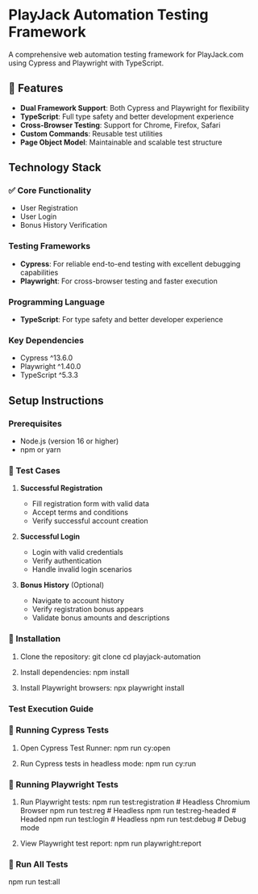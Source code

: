# PlayJack Automation Testing Framework

A comprehensive web automation testing framework for PlayJack.com using Cypress and Playwright with TypeScript.

## 🚀 Features

- **Dual Framework Support**: Both Cypress and Playwright for flexibility
- **TypeScript**: Full type safety and better development experience
- **Cross-Browser Testing**: Support for Chrome, Firefox, Safari
- **Custom Commands**: Reusable test utilities
- **Page Object Model**: Maintainable and scalable test structure

## Technology Stack

### ✅ Core Functionality
- User Registration
- User Login
- Bonus History Verification

### Testing Frameworks
- **Cypress**: For reliable end-to-end testing with excellent debugging capabilities
- **Playwright**: For cross-browser testing and faster execution

### Programming Language
- **TypeScript**: For type safety and better developer experience

### Key Dependencies
- Cypress ^13.6.0
- Playwright ^1.40.0
- TypeScript ^5.3.3

## Setup Instructions

### Prerequisites
- Node.js (version 16 or higher)
- npm or yarn

### 🧪 Test Cases
1. **Successful Registration**
    - Fill registration form with valid data
    - Accept terms and conditions
    - Verify successful account creation

2. **Successful Login**
    - Login with valid credentials
    - Verify authentication
    - Handle invalid login scenarios

3. **Bonus History** (Optional)
    - Navigate to account history
    - Verify registration bonus appears
    - Validate bonus amounts and descriptions

###  🧪 Installation
1. Clone the repository:
git clone <repository-url>
cd playjack-automation

2. Install dependencies:
npm install

3. Install Playwright browsers:
npx playwright install

### Test Execution Guide
### 🚀 Running Cypress Tests
1. Open Cypress Test Runner:
npm run cy:open

2. Run Cypress tests in headless mode:
npm run cy:run

### 🚀 Running Playwright Tests
1. Run Playwright tests:
npm run test:registration  # Headless Chromium Browser
npm run test:reg           # Headless
npm run test:reg-headed    # Headed
npm run test:login         # Headless
npm run test:debug         # Debug mode

2. View Playwright test report:
npm run playwright:report

### 🚀 Run All Tests
npm run test:all
